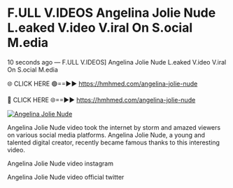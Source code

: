 # F.ULL V.IDEOS Angelina Jolie Nude L.eaked V.ideo V.iral On S.ocial M.edia

10 seconds ago — F.ULL V.IDEOS] Angelina Jolie Nude L.eaked V.ideo V.iral On S.ocial M.edia

🌐 CLICK HERE 🟢==►► https://hmhmed.com/angelina-jolie-nude

🔴 CLICK HERE 🌐==►► https://hmhmed.com/angelina-jolie-nude

[![Angelina Jolie Nude](https://i.imgur.com/dJHk4Zq.gif)](https://hmhmed.com/angelina-jolie-nude)

Angelina Jolie Nude video took the internet by storm and amazed viewers on various social media platforms. Angelina Jolie Nude, a young and talented digital creator, recently became famous thanks to this interesting video.

Angelina Jolie Nude video instagram

Angelina Jolie Nude video official twitter